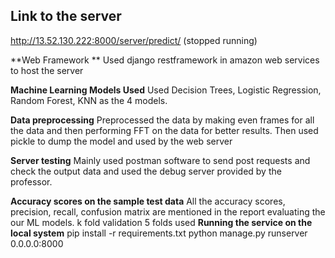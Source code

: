 ## Link to the server ##
http://13.52.130.222:8000/server/predict/ (stopped running)

**Web Framework **
Used django restframework in amazon web services to host the server

**Machine Learning Models Used**
Used Decision Trees, Logistic Regression, Random Forest, KNN as the 4 models. 

**Data preprocessing**
Preprocessed the data by making even frames for all the data and then performing FFT on the data
for better results. Then used pickle to dump the model and used by the web server 

**Server testing**
Mainly used postman software to send post requests and check the output data and used the 
debug server provided by the professor.

**Accuracy scores on the sample test data**
All the accuracy scores, precision, recall, confusion matrix are mentioned in the report evaluating the our ML models.
k fold validation 5 folds used
**Running the service on the local system**
pip install -r requirements.txt
python manage.py runserver 0.0.0.0:8000
